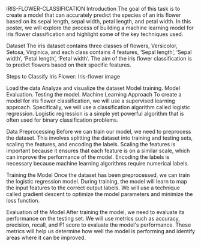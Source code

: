 IRIS-FLOWER-CLASSIFICATION
Introduction
The goal of this task is to create a model that can accurately predict the species of an iris flower based on its sepal length, sepal width, petal length, and petal width. In this poster, we will explore the process of building a machine learning model for iris flower classification and highlight some of the key techniques used.

Dataset
The iris dataset contains three classes of flowers, Versicolor, Setosa, Virginica, and each class contains 4 features, ‘Sepal length’, ‘Sepal width’, ‘Petal length’, ‘Petal width’. The aim of the iris flower classification is to predict flowers based on their specific features.

Steps to Classify Iris Flower:
Iris-flower
image

Load the data
Analyze and visualize the dataset
Model training.
Model Evaluation.
Testing the model.
Machine Learning Approach
To create a model for iris flower classification, we will use a supervised learning approach. Specifically, we will use a classification algorithm called logistic regression. Logistic regression is a simple yet powerful algorithm that is often used for binary classification problems.

Data Preprocessing
Before we can train our model, we need to preprocess the dataset. This involves splitting the dataset into training and testing sets, scaling the features, and encoding the labels. Scaling the features is important because it ensures that each feature is on a similar scale, which can improve the performance of the model. Encoding the labels is necessary because machine learning algorithms require numerical labels.

Training the Model
Once the dataset has been preprocessed, we can train the logistic regression model. During training, the model will learn to map the input features to the correct output labels. We will use a technique called gradient descent to optimize the model parameters and minimize the loss function.

Evaluation of the Model
After training the model, we need to evaluate its performance on the testing set. We will use metrics such as accuracy, precision, recall, and F1 score to evaluate the model's performance. These metrics will help us determine how well the model is performing and identify areas where it can be improved.
